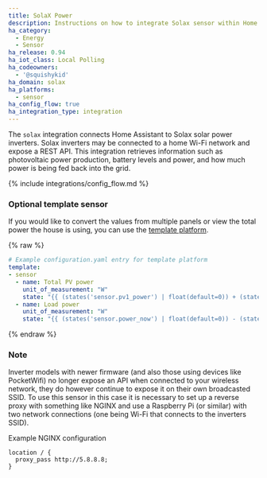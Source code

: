```yaml
---
title: SolaX Power
description: Instructions on how to integrate Solax sensor within Home Assistant.
ha_category:
  - Energy
  - Sensor
ha_release: 0.94
ha_iot_class: Local Polling
ha_codeowners:
  - '@squishykid'
ha_domain: solax
ha_platforms:
  - sensor
ha_config_flow: true
ha_integration_type: integration
---
```


The `solax` integration connects Home Assistant to Solax solar power inverters. Solax inverters may be connected to a home Wi-Fi network and expose a REST API. This integration retrieves information such as photovoltaic power production, battery levels and power, and how much power is being fed back into the grid.

{% include integrations/config_flow.md %}

### Optional template sensor

If you would like to convert the values from multiple panels or view the total power the house is using, you can use the [template platform](/integrations/template).

{% raw %}

```yaml
# Example configuration.yaml entry for template platform
template:
- sensor
  - name: Total PV power
    unit_of_measurement: "W"
    state: "{{ (states('sensor.pv1_power') | float(default=0)) + (states('sensor.pv2_power') | float(default=0)) }}"
  - name: Load power
    unit_of_measurement: "W"
    state: "{{ (states('sensor.power_now') | float(default=0)) - (states('sensor.exported_power') | float(default=0)) }}"
```

{% endraw %}

### Note

Inverter models with newer firmware (and also those using devices like PocketWifi) no longer expose an API when connected to your wireless network, they do however continue to expose it on their own broadcasted SSID. To use this sensor in this case it is necessary to set up a reverse proxy with something like NGINX and use a Raspberry Pi (or similar) with two network connections (one being Wi-Fi that connects to the inverters SSID).


Example NGINX configuration

```text
location / {
  proxy_pass http://5.8.8.8;
}
```
